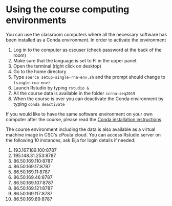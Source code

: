 # Using the course computing environments

You can use the classroom computers where all the necessary software has been installed as a Conda environment. In order to activate the environment
1. Log in to the computer as cscuser (check password at the back of the room)
2. Make sure that the language is set to FI in the upper panel.
3. Open the terminal (right click on desktop)
4. Go to the home directory
5. Type `source setup-single-rna-env.sh` and the prompt should change to `(single-rna-env)`
6. Launch Rstudio by typing `rstudio &`
7. All the course data is available in the folder `scrna-seq2019`
8. When the course is over you can deactivate the Conda environment by typing `conda deactivate`

If you would like to have the same software environment on your own computer after the course, please read the [Conda installation instructions](conda_instructions.md). 

The course environment including the data is also available as a virtual machine image in CSC's cPouta cloud. You can access Rstudio server on the following 10 instances, ask Eija for login details if needed:

1. 193.167.189.100:8787
2. 195.148.31.253:8787
3. 86.50.169.110:8787
4. 86.50.169.17:8787
5. 86.50.169.11:8787
6. 86.50.169.46:8787
7. 86.50.169.107:8787
8. 86.50.169.121:8787
9. 86.50.169.117:8787
10. 86.50.169.89:8787
